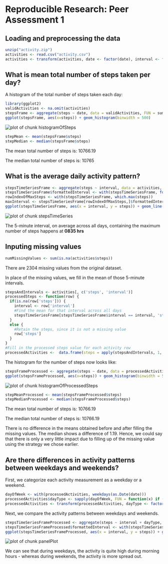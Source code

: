 # Reproducible Research: Peer Assessment 1


## Loading and preprocessing the data


```r
unzip("activity.zip")
activities <- read.csv("activity.csv")
activities <- transform(activities, date <- factor(date), interval <- factor(interval))
```


## What is mean total number of steps taken per day?

A histogram of the total number of steps taken each day:


```r
library(ggplot2)
validActivities <- na.omit(activities)
stepsFrame <- aggregate(steps ~ date, data = validActivities, FUN = sum)
ggplot(stepsFrame, aes(x=steps)) + geom_histogram(binwidth = 500)
```

![plot of chunk histogramOfSteps](figure/histogramOfSteps.png) 




```r
stepMean <- mean(stepsFrame$steps)
stepMedian <- median(stepsFrame$steps)
```


The mean total number of steps is: 10766.19


The median total number of steps is: 10765



## What is the average daily activity pattern?


```r
stepsTimeSeriesFrame <- aggregate(steps ~ interval, data = activities, FUN = mean)
stepsTimeSeriesFrame$formattedInterval <- with(stepsTimeSeriesFrame, formatC(interval, width = 4, format = "d", flag = "0"))
rowIndexOfMaxSteps <- with(stepsTimeSeriesFrame, which.max(steps))
maxInterval <- stepsTimeSeriesFrame[rowIndexOfMaxSteps,]$formattedInterval
ggplot(stepsTimeSeriesFrame, aes(x = interval, y = steps)) + geom_line() + xlab("hours")
```

![plot of chunk stepsTimeSeries](figure/stepsTimeSeries.png) 

The 5-minute interval, on average across all days, containing the maximum number of steps happens at **0835 hrs**


## Inputing missing values


```r
numMissingValues <- sum(is.na(activities$steps))
```

There are 2304 missing values from the original dataset.  

In place of the missing values, we fill in the mean of those 5-minute intervals.


```r
stepsAndIntervals <- activities[, c('steps', 'interval')]
processedSteps <- function(row) {
  if(is.na(row['steps'])) {
    interval <- row['interval']
    #Find the mean for that interval across all days
    stepsTimeSeriesFrame[stepsTimeSeriesFrame$interval == interval, 'steps']
  }
  else {
    #Retain the steps, since it is not a missing value
    row['steps']
  }
}
#Fill in the processed steps value for each activity row
processedActivities <-  data.frame(steps = apply(stepsAndIntervals, 1, processedSteps), interval = activities$interval, date = activities$date)
```

The histogram for the number of steps now looks like:


```r
stepsFrameProcessed <- aggregate(steps ~ date, data = processedActivities, FUN = sum)
ggplot(stepsFrameProcessed, aes(x=steps)) + geom_histogram(binwidth = 500)
```

![plot of chunk histogramOfProcessedSteps](figure/histogramOfProcessedSteps.png) 




```r
stepMeanProcessed <- mean(stepsFrameProcessed$steps)
stepMedianProcessed <- median(stepsFrameProcessed$steps)
```

The mean total number of steps is: 10766.19


The median total number of steps is: 10766.19


There is no difference in the means obtained before and after filling the missing values.
The median shows a difference of 1.19. Hence, we could say that there is only a very little impact due to filling up of the missing value using the strategy we chose earlier.


## Are there differences in activity patterns between weekdays and weekends?

First, we categorize each activity measurement as a weekday or a weekend.


```r
dayOfWeek <- with(processedActivities, weekdays(as.Date(date)))
processedActivities$dayType <- sapply(dayOfWeek, FUN = function(x) if (x %in% c("Saturday", "Sunday")) "weekend" else "weekday" )
processedActivities <- transform(processedActivities, dayType <- factor(dayType))
```

Next, we compare the activity patterns between weekdays and weekends.



```r
stepsTimeSeriesFrameProcessed <- aggregate(steps ~ interval + dayType, data = processedActivities, FUN = mean)
stepsTimeSeriesFrameProcessed$formattedInterval <- with(stepsTimeSeriesFrameProcessed, formatC(interval, width = 4, format = "d", flag = "0"))
ggplot(stepsTimeSeriesFrameProcessed, aes(x = interval, y = steps)) + geom_line() + xlab("hours") + facet_grid(dayType ~ .)
```

![plot of chunk panelPlot](figure/panelPlot.png) 

We can see that during weekdays, the activity is quite high during morning hours - whereas during weekends, the activity is more spread out.

